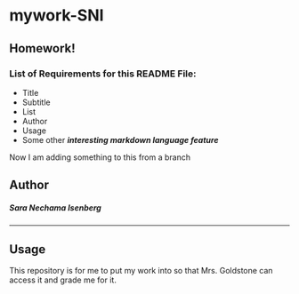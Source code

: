 # mywork-SNI


## Homework!

### List of Requirements for this README File:

- Title
- Subtitle
- List
- Author
- Usage
- Some other ***interesting markdown language feature***

Now I am adding something to this from a branch

## Author
##### Sara Nechama Isenberg

---

## Usage

This repository is for me to put my work into so that Mrs. Goldstone can access it and grade me for it.
